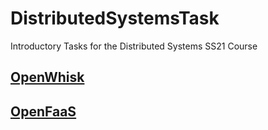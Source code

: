 # DistributedSystemsTask

Introductory Tasks for the Distributed Systems SS21 Course

## [OpenWhisk](/openwhisk)

## [OpenFaaS](/openfaas)

